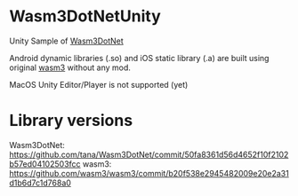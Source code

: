 # Wasm3DotNetUnity
Unity Sample of [Wasm3DotNet](https://github.com/tana/Wasm3DotNet)

Android dynamic libraries (.so) and iOS static library (.a) are built using original [wasm3](https://github.com/wasm3/wasm3) without any mod.

MacOS Unity Editor/Player is not supported (yet)

# Library versions

Wasm3DotNet: https://github.com/tana/Wasm3DotNet/commit/50fa8361d56d4652f10f2102b57ed04102503fcc
wasm3: https://github.com/wasm3/wasm3/commit/b20f538e2945482009e20e2a31d1b6d7c1d768a0
